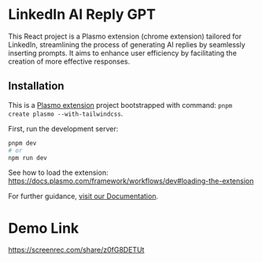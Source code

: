 
# LinkedIn AI Reply GPT

This React project is a Plasmo extension (chrome extension) tailored for LinkedIn, streamlining the process of generating AI replies by seamlessly inserting prompts. It aims to enhance user efficiency by facilitating the creation of more effective responses.


## Installation

This is a [Plasmo extension](https://docs.plasmo.com/) project bootstrapped with command: `pnpm create plasmo --with-tailwindcss`.

First, run the development server:

```bash
pnpm dev
# or
npm run dev
```

See how to load the extension: https://docs.plasmo.com/framework/workflows/dev#loading-the-extension

For further guidance, [visit our Documentation](https://docs.plasmo.com/).

# Demo Link

https://screenrec.com/share/z0fG8DETUt



